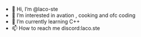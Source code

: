 - 👋 Hi, I’m @laco-ste
- 👀 I’m interested in avation , cooking and ofc coding
- 🌱 I’m currently learning C++
- 📫 How to reach me discord:laco.ste

<!---
laco-ste/laco-ste is a ✨ special ✨ repository because its `README.md` (this file) appears on your GitHub profile.
You can click the Preview link to take a look at your changes.
--->

